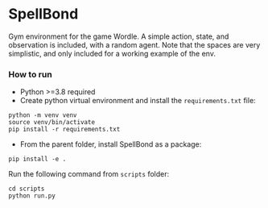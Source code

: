 # SpellBond
Gym environment for the game Wordle. A simple action, state, and observation is included, with a random agent. Note that the spaces are very simplistic, and only included for a working example of the env.

### How to run
- Python >=3.8 required
- Create python virtual environment and install the `requirements.txt` file:
```commandline
python -m venv venv
source venv/bin/activate
pip install -r requirements.txt
```
- From the parent folder, install SpellBond as a package:
```commandline
pip install -e .
```
Run the following command from `scripts` folder:
```commandline
cd scripts
python run.py
```


